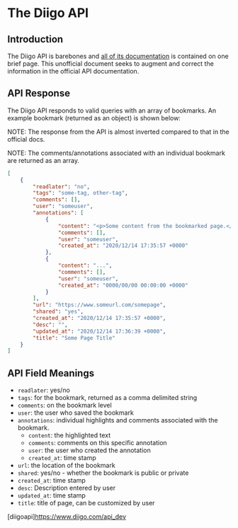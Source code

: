 # The Diigo API

## Introduction
The Diigo API is barebones and [all of its documentation](diigoapi) is contained on one brief page. This unofficial document seeks to augment and correct the information in the official API documentation.

## API Response
The Diigo API responds to valid queries with an array of bookmarks. An example bookmark (returned as an object) is shown below:

NOTE: The response from the API is almost inverted compared to that in the official docs.

NOTE: The comments/annotations associated with an individual bookmark are returned as an array.

```json
[
    {
        "readlater": "no",
        "tags": "some-tag, other-tag",
        "comments": [],
        "user": "someuser",
        "annotations": [
            {
                "content": "<p>Some content from the bookmarked page.</p>",
                "comments": [],
                "user": "someuser",
                "created_at": "2020/12/14 17:35:57 +0000"
            },
            {
                "content": "...",
                "comments": [],
                "user": "someuser",
                "created_at": "0000/00/00 00:00:00 +0000"
            }
        ],
        "url": "https://www.someurl.com/somepage",
        "shared": "yes",
        "created_at": "2020/12/14 17:35:57 +0000",
        "desc": "",
        "updated_at": "2020/12/14 17:36:39 +0000",
        "title": "Some Page Title"
    }
]
```

## API Field Meanings
- `readlater`: yes/no
- `tags`: for the bookmark, returned as a comma delimited string
- `comments`: on the bookmark level
- `user`: the user who saved the bookmark
- `annotations`: individual highlights and comments associated with the bookmark.
    - `content`: the highlighted text
    - `comments`: comments on this specific annotation
    - `user`: the user who created the annotation
    - `created_at`: time stamp
- `url`: the location of the bookmark
- `shared`: yes/no - whether the bookmark is public or private
- `created_at`: time stamp
- `desc`: Description entered by user
- `updated_at`: time stamp
- `title`: title of page, can be customized by user


[diigoapi]https://www.diigo.com/api_dev